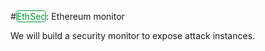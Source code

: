
#<span class="label" style="background-color: white; color: rgb(0, 153, 51);border: 1px solid rgb(0, 153, 51);border-radius: 5px;">EthSec</span>: Ethereum monitor

We will build a security monitor to expose attack instances.


